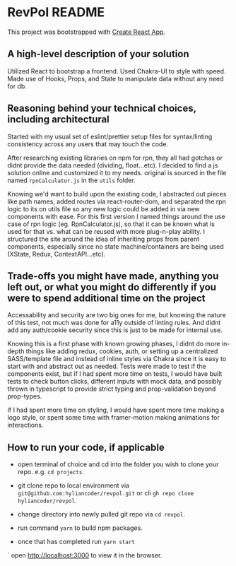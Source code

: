 # RevPol README

This project was bootstrapped with [Create React App](https://github.com/facebook/create-react-app).

## A high-level description of your solution

Utilized React to bootstrap a frontend. Used Chakra-UI to style with speed. Made use of Hooks, Props, and State to manipulate data without any need for db.

## Reasoning behind your technical choices, including architectural

Started with my usual set of eslint/prettier setup files for syntax/linting consistency across any users that may touch the code.

After researching existing libraries on npm for rpn, they all had gotchas or didnt provide the data needed (dividing, float...etc). I decided to find a js solution online and customized it to my needs. original is sourced in the file named `rpnCalculator.js` in the `utils` folder.

Knowing we'd want to build upon the existing code, I abstracted out pieces like path names, added routes via react-router-dom, and separated the rpn logic to its on utils file so any new logic could be added in via new components with ease. For this first version I named things around the use case of rpn logic (eg. RpnCalculator.js), so that it can be known what is used for that vs. what can be reused with more plug-n-play ability. I structured the site around the idea of inheriting props from parent components, especially since no state machine/containers are being used (XState, Redux, ContextAPI...etc).

## Trade-offs you might have made, anything you left out, or what you might do differently if you were to spend additional time on the project

Accessability and security are two big ones for me, but knowing the nature of this test, not much was done for a11y outside of linting rules. And didnt add any auth/cookie security since this is just to be made for internal use.

Knowing this is a first phase with known growing phases, I didnt do more in-depth things like adding redux, cookies, auth, or setting up a centralized SASS/template file and instead of inline styles via Chakra since it is easy to start with and abstract out as needed. Tests were made to test if the components exist, but if I had spent more time on tests, I would have built tests to check button clicks, different inputs with mock data, and possibly thrown in typescript to provide strict typing and prop-validation beyond prop-types.

If I had spent more time on styling, I would have spent more time making a logo style, or spent some time with framer-motion making animations for interactions.

## How to run your code, if applicable

- open terminal of choice and cd into the folder you wish to clone your repo. e.g. `cd projects`.

- git clone repo to local environment via `git@github.com:hyliancoder/revpol.git` or cli `gh repo clone hyliancoder/revpol`.

- change directory into newly pulled git repo via `cd revpol`.

- run command `yarn` to build npm packages.

- once that has completed run `yarn start`

` open [http://localhost:3000](http://localhost:3000) to view it in the browser.
